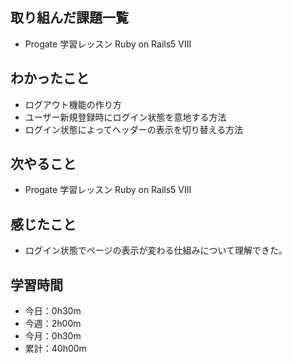 ## 取り組んだ課題一覧
- Progate 学習レッスン Ruby on Rails5 VIII
## わかったこと
- ログアウト機能の作り方
- ユーザー新規登録時にログイン状態を意地する方法
- ログイン状態によってヘッダーの表示を切り替える方法
## 次やること
- Progate 学習レッスン Ruby on Rails5 VIII
## 感じたこと
- ログイン状態でページの表示が変わる仕組みについて理解できた。
## 学習時間
- 今日：0h30m
- 今週：2h00m
- 今月：0h30m
- 累計：40h00m